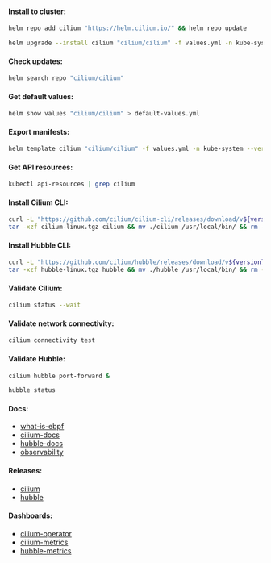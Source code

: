 #### Install to cluster:
```bash
helm repo add cilium "https://helm.cilium.io/" && helm repo update
```
```bash
helm upgrade --install cilium "cilium/cilium" -f values.yml -n kube-system --version "1.14.5"
```

#### Check updates:
```bash
helm search repo "cilium/cilium"
```

#### Get default values:
```bash
helm show values "cilium/cilium" > default-values.yml
```

#### Export manifests:
```bash
helm template cilium "cilium/cilium" -f values.yml -n kube-system --version "1.14.5" > manifests.yml
```

#### Get API resources:
```bash
kubectl api-resources | grep cilium
```

#### Install Cilium CLI:
```bash
curl -L "https://github.com/cilium/cilium-cli/releases/download/v${version}/cilium-linux-amd64.tar.gz" -o cilium-linux.tgz && \
tar -xzf cilium-linux.tgz cilium && mv ./cilium /usr/local/bin/ && rm -f ./cilium-linux.tgz
```

#### Install Hubble CLI:
```bash
curl -L "https://github.com/cilium/hubble/releases/download/v${version}/hubble-linux-amd64.tar.gz" -o hubble-linux.tgz && \
tar -xzf hubble-linux.tgz hubble && mv ./hubble /usr/local/bin/ && rm -f ./hubble-linux.tgz
```

#### Validate Cilium:
```bash
cilium status --wait
```

#### Validate network connectivity:
```bash
cilium connectivity test
```

#### Validate Hubble:
```bash
cilium hubble port-forward &
```
```bash
hubble status
```

#### Docs:
- [what-is-ebpf](https://ebpf.io/what-is-ebpf)
- [cilium-docs](https://docs.cilium.io/en/stable/)
- [hubble-docs](https://github.com/cilium/hubble/blob/master/Documentation/README.md)
- [observability](https://docs.cilium.io/en/stable/observability/metrics/)

#### Releases:
- [cilium](https://github.com/cilium/cilium-cli/releases)
- [hubble](https://github.com/cilium/hubble/releases)

#### Dashboards:
- [cilium-operator](https://grafana.com/grafana/dashboards/16612-cilium-operator/)
- [cilium-metrics](https://grafana.com/grafana/dashboards/16611-cilium-metrics/)
- [hubble-metrics](https://grafana.com/grafana/dashboards/16613-hubble/)
